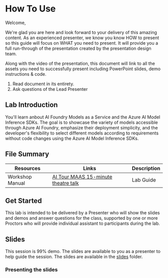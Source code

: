 # How To Use

Welcome,

We're glad you are here and look forward to your delivery of this amazing content. As an experienced presenter, we know you know HOW to present so this guide will focus on WHAT you need to present. It will provide you a full run-through of the presentation created by the presentation design team.

Along with the video of the presentation, this document will link to all the assets you need to successfully present including PowerPoint slides, demo instructions & code.

1. Read document in its entirety.
1. Ask questions of the Lead Presenter

## Lab Introduction

You'll learn anbout AI Foundry Models as a Service and the Azure AI Model Inference SDKs. The goal is to showcase the variety of models accessible through Azure AI Foundry, emphasize their deployment simplicity, and the developer's flexibility to select different models according to requirements without code changes using the Azure AI Model Inference SDKs.

## File Summary

| Resources          | Links                            | Description |
|-------------------|----------------------------------|-------------------|
|  Workshop Manual       | [AI Tour MAAS 15-minute theatre talk](./LAB_MANUAL.md) | Lab Guide |

## Get Started

This lab is intended to be delivered by a Presenter who will show the slides and demos and answer questions for the class, supported
by one or more Proctors who will provide individual assistant to participants during the lab.


## Slides

This session is 99% demo. The slides are available to you as a presenter to help guide the session. The slides are available in the [slides](../slides) folder.

### Presenting the slides
